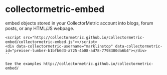 collectormetric-embed
=====================

embed objects stored in your CollectorMetric account into blogs, forum posts, or any HTML/JS  webpage.

```
<script src="http://collectormetric.github.io/collectormetric-embed/collectormetric-embed.js"></script>
<div data-collectormetric-username="marklinstop" data-collectormetric-id="preiser-lumber-b1bfb6d3-a725-4b08-ad78-7798300da6b4"></div>
``

See the examples http://collectormetric.github.io/collectormetric-embed/